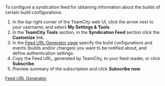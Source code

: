 [//]: # (title: Syndication Feed)
[//]: # (auxiliary-id: Syndication Feed)
To configure a syndication feed for obtaining information about the builds of certain build configurations:
1. In the top right corner of the TeamCity web UI, click the arrow next to your username, and select __My Settings &amp; Tools__.
2. In the __TeamCity Tools__ section, in the __Syndication Feed__ section click the __Customize__ link.
3. In the [Feed URL Generator page](subscribing-to-notifications.md) specify the build configurations and events (builds and/or changes) you want to be notified about, and define authentication settings.
4. Copy the Feed URL, generated by TeamCity, to your feed reader, or click __Subscribe__.
5. Preview summary of the subscription and click __Subscribe now__.

<seealso>
        <category ref="user-guide">
            <a href="subscribing-to-notifications.md">Feed URL Generator</a>
        </category>
</seealso>